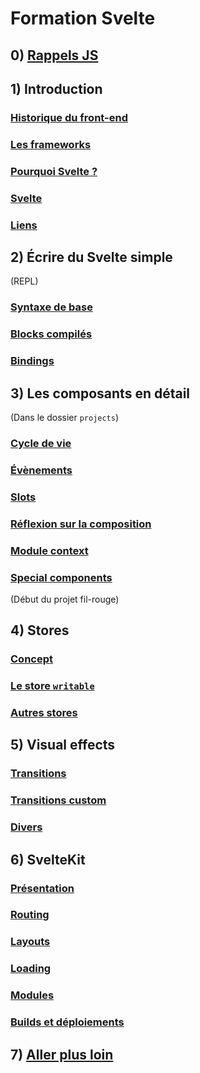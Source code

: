 # Formation Svelte

## 0) [Rappels JS](./contenus/0_reminders/0-1_index.md)


## 1) Introduction

### [Historique du front-end](./contenus/1_intro/1-1_history.md)

### [Les frameworks](./contenus/1_intro/1-2_frameworks.md)

### [Pourquoi Svelte ?](./contenus/1_intro/1-3_why_svelte.md)

### [Svelte](./contenus/1_intro/1-4_svelte.md)

### [Liens](./contenus/1_intro/1-5_links.md)


## 2) Écrire du Svelte simple

(REPL)

### [Syntaxe de base](./contenus/2_syntax/2-1_bases.md)

### [Blocks compilés](./contenus/2_syntax/2-2_blocks.md)

### [Bindings](./contenus/2_syntax/2-3_bindings.md)


## 3) Les composants en détail

(Dans le dossier `projects`)

### [Cycle de vie](./contenus/3_components/3-1_lifecycle.md)

### [Évènements](./contenus/3_components/3-2_events.md)

### [Slots](./contenus/3_components/3-3_slots.md)

### [Réflexion sur la composition](./contenus/3_components/3-4_composition.md)

### [Module context](./contenus/3_components/3-5_context_module.md)

### [Special components](./contenus/3_components/3-6_special.md)

(Début du projet fil-rouge)

## 4) Stores

### [Concept](./contenus/4_stores/4-1_concept.md)

### [Le store `writable`](./contenus/4_stores/4-2_writable.md)

### [Autres stores](./contenus/4_stores/4-3_other.md)


## 5) Visual effects

### [Transitions](./contenus/5_visual/5-1_transitions.md)

### [Transitions custom](./contenus/5_visual/5-2_custom.md)

### [Divers](./contenus/5_visual/5-3_misc.md)


## 6) SvelteKit

### [Présentation](./contenus/6_svelte-kit/6-1_intro.md)

### [Routing](./contenus/6_svelte-kit/6-2_routing.md)

### [Layouts](./contenus/6_svelte-kit/6-3_layouts.md)

### [Loading](./contenus/6_svelte-kit/6-4_loading.md)

### [Modules](./contenus/6_svelte-kit/6-5_modules.md)

### [Builds et déploiements](./contenus/6_svelte-kit/6-6-build_and_deploy.md)


## 7) [Aller plus loin](./contenus/7_beyond/7-1_index.md)
